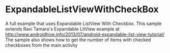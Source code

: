 # ExpandableListViewWithCheckBox
A full example that uses Expandable ListView With Checkbox.
This sample extends Ravi Tamara's Expandable LitView example at http://www.androidhive.info/2013/07/android-expandable-list-view-tutorial/ 
The sample also shows how to get the number of items with checked checkboxes from the main activity
